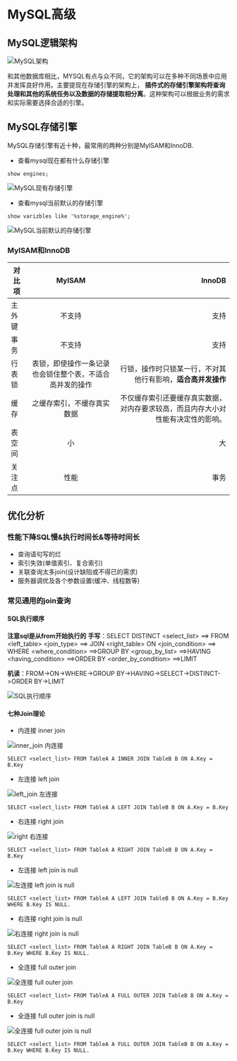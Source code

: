 # MySQL高级

## MySQL逻辑架构

![MySQL架构](../img/framework_001.jpg "MySQL架构")


和其他数据库相比，MYSQL有点与众不同，它的架构可以在多种不同场景中应用并发挥良好作用。主要提现在存储引擎的架构上，
**插件式的存储引擎架构将查询处理和其他的系统任务以及数据的存储提取相分离**。这种架构可以根据业务的需求和实际需要选择合适的引擎。

## MySQL存储引擎
MySQL存储引擎有近十种，最常用的两种分别是MyISAM和InnoDB.

- 查看mysql现在都有什么存储引擎
``` mysql
show engines;
```
![MySQL现有存储引擎](../img/framework_002.jpg "MySQL现有存储引擎")
- 查看mysql当前默认的存储引擎
``` mysql
show varizbles like '%storage_engine%';
```
![MySQL当前默认的存储引擎](../img/framework_003.jpg "MySQL当前默认的存储引擎")

### MyISAM和InnoDB

对比项|MyISAM|InnoDB
---|:--:|---:
主外键|不支持|支持
事务|不支持|支持
行表锁|表锁，即使操作一条记录也会锁住整个表，不适合高并发的操作|行锁，操作时只锁某一行，不对其他行有影响，**适合高并发操作**
缓存|之缓存索引，不缓存真实数据|不仅缓存索引还要缓存真实数据，对内存要求较高，而且内存大小对性能有决定性的影响。
表空间|小|大
关注点|性能|事务

## 优化分析

### 性能下降SQL慢&执行时间长&等待时间长

- 查询语句写的烂
- 索引失效(单值索引、复合索引)
- 关联查询太多join(设计缺陷或不得已的需求)
- 服务器调优及各个参数设置(缓冲、线程数等)

### 常见通用的join查询

#### SQL执行顺序

**注意sql是从from开始执行的**
**手写**：SELECT DISTINCT <select_list> ==> FROM <left_table> <join_type> ==> JOIN <right_table> ON <join_condition>
==> WHERE <where_condition> ==>GROUP BY <group_by_list> ==>HAVING <having_condition> ==>ORDER BY <order_by_condition> ==>LIMIT <limit number>

**机读**：FROM->ON->WHERE->GROUP BY->HAVING->SELECT->DISTINCT->ORDER BY->LIMIT

![SQL执行顺序](../img/framework_004.png "SQL执行顺序")

#### 七种Join理论

- 内连接 inner join

![inner_join 内连接](../img/inner_join.jpg "inner_join 内连接")
``` mysql
SELECT <select_list> FROM TableA A INNER JOIN TableB B ON A.Key = B.Key
```
- 左连接 left join

![left_join 左连接](../img/left_join.jpg "left_join 左连接")
``` mysql
SELECT <select_list> FROM TableA A LEFT JOIN TableB B ON A.Key = B.Key
```
- 右连接 right join

![right 右连接](../img/right_join.jpg "right_join 右连接")
``` mysql
SELECT <select_list> FROM TableA A RIGHT JOIN TableB B ON A.Key = B.Key
```

- 左连接 left join is null

![左连接 left join is null](../img/left_join_isNull.jpg "左连接 left join is null")
``` mysql
SELECT <select_list> FROM TableA A LEFT JOIN TableB B ON A.Key = B.Key WHERE B.Key IS NULL.
```

- 右连接 right join is null

![右连接 right join is null](../img/right_join_isNull.jpg "右连接 right join is null")
``` mysql
SELECT <select_list> FROM TableA A RIGHT JOIN TableB B ON A.Key = B.Key WHERE B.Key IS NULL.
```
- 全连接 full outer join

![全连接 full outer join](../img/full_outer_join.jpg "全连接 full outer join")
``` mysql
SELECT <select_list> FROM TableA A FULL OUTER JOIN TableB B ON A.Key = B.Key
```

- 全连接 full outer join is null

![全连接 full outer join is null](../img/full_outer_join_isNull.jpg "全连接 full outer join is null")
``` mysql
SELECT <select_list> FROM TableA A FULL OUTER JOIN TableB B ON A.Key = B.Key WHERE B.Key IS NULL.
```








 



